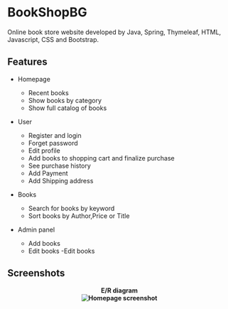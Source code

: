 # BookShopBG
Online book store website developed by Java, Spring, Thymeleaf, HTML, Javascript, CSS and Bootstrap.

## Features
- Homepage
  - Recent books
  - Show books by category
  - Show full catalog of books
  
- User
  - Register and login
  - Forget password
  - Edit profile
  - Add books to shopping cart and finalize purchase
  - See purchase history
  - Add Payment
  - Add Shipping address
  
- Books
    - Search for books by keyword
    - Sort books by Author,Price or Title
    
- Admin panel
  - Add books
  - Edit books
  -Edit books
## Screenshots
 
 <p align="center"><b>E/R diagram
 <br>
<img alt="Homepage screenshot" src="https://github.com/ludmil7703/BookShopBG/Screenshots/diagram.png" />
<br>

